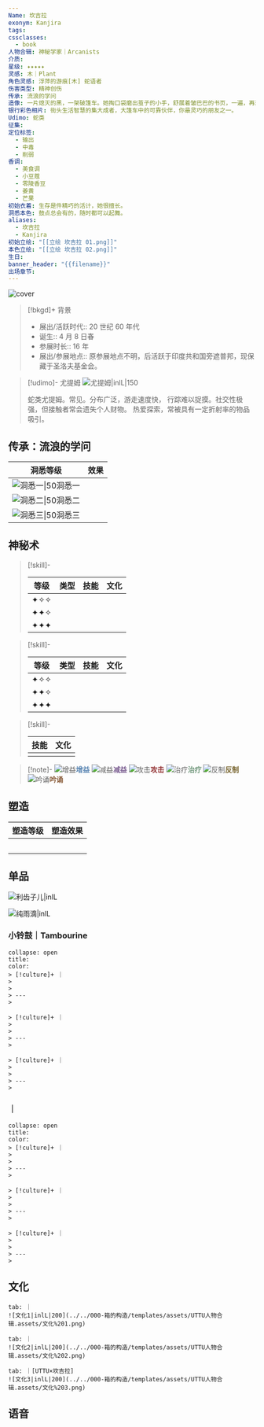 ```yaml
---
Name: 坎吉拉
exonym: Kanjira
tags: 
cssclasses:
  - book
人物合辑: 神秘学家｜Arcanists
介质: 
星级: ✦✦✦✦✦
灵感: 木｜Plant
角色灵感: 浮萍的游痕[木] 蛇语者
伤害类型: 精神创伤
传承: 流浪的学问
造像: 一片熄灭的黑，一架破篷车。她掏口袋磨出茧子的小手，舒展着皱巴巴的书页，一遍，再来一遍——
银行彩色相片: 街头生活智慧的集大成者，大篷车中的可靠伙伴，你最灵巧的朋友之一。
Udimo: 蛇类
征集: 
定位标签:
  - 输出
  - 中毒
  - 削弱
香调:
  - 美食调
  - 小豆蔻
  - 零陵香豆
  - 姜黄
  - 芒果
初始衣着: 生存是件精巧的活计，她很擅长。
洞悉本色: 鼓点总会有的，随时都可以起舞。
aliases:
  - 坎吉拉
  - Kanjira
初始立绘: "[[立绘 坎吉拉 01.png]]"
本色立绘: "[[立绘 坎吉拉 02.png]]"
生日: 
banner_header: "{{filename}}"
出场章节:
---
```

![cover](assets/坎吉拉｜Kanjira.assets/立绘%20坎吉拉%2002.png)

> [!bkgd]+ 背景
> - 展出/活跃时代:: 20 世纪 60 年代
> - 诞生:: 4 月 8 日春
> - 参展时长:: 16 年
> - 展出/参展地点:: 原参展地点不明，后活跃于印度共和国旁遮普邦，现保藏于圣洛夫基金会。

> [!udimo]- 尤提姆
> ![尤提姆|inlL|150](assets/坎吉拉｜Kanjira.assets/尤提姆%20坎吉拉.png)
> 
> 蛇类尤提姆。常见。分布广泛，游走速度快，
> 行踪难以捉摸。社交性极强，但接触者常会遗失个人财物。
> 热爱探索，常被具有一定折射率的物品吸引。

## 传承：流浪的学问

|                                 洞悉等级                                  | 效果  |
| :-------------------------------------------------------------------: | :-: |
| ![洞悉一\|50](../../000-箱的构造/templates/assets/UTTU人物合辑.assets/图标%20洞悉Ⅰ.png)洞悉一 |     |
| ![洞悉二\|50](../../000-箱的构造/templates/assets/UTTU人物合辑.assets/图标%20洞悉Ⅱ.png)洞悉二 |     |
| ![洞悉三\|50](../../000-箱的构造/templates/assets/UTTU人物合辑.assets/图标%20洞悉Ⅲ.png)洞悉三 |     |

## 神秘术

> [!skill]- 
> 
> 
> | 等级  | 类型  | 技能  | 文化  |
> | :-: | :-: | :-: | :-: |
> | ✦✧✧ |     |     |     |
> | ✦✦✧ |     |     |     |
> | ✦✦✦ |     |     |     |
> 

> [!skill]- 
> 
> 
> | 等级  | 类型  | 技能  | 文化  |
> | :-: | :-: | :-: | :-: |
> | ✦✧✧ |     |     |     |
> | ✦✦✧ |     |     |     |
> | ✦✦✦ |     |     |     |
> 

> [!skill]- 
> 
> 
> | 技能 | 文化 |
> | :--: | :--: |
> |      |      |
> 



> [!note]- 
> ![增益](../../000-箱的构造/templates/assets/UTTU人物合辑.assets/Buff.png)<b><font color="#5c87b3">增益</font></b>
> ![减益](../../000-箱的构造/templates/assets/UTTU人物合辑.assets/Debuff.png)<b><font color="#7B5E91">减益</font></b>
> ![攻击](../../000-箱的构造/templates/assets/UTTU人物合辑.assets/Attack.png)<b><font color="#933334">攻击</font></b>
> ![治疗](../../000-箱的构造/templates/assets/UTTU人物合辑.assets/Health.png)<b><font color="#6F967A">治疗</font></b>
> ![反制](../../000-箱的构造/templates/assets/UTTU人物合辑.assets/Counter.png)<b><font color="#78652F">反制</font></b>
> ![吟诵](../../000-箱的构造/templates/assets/UTTU人物合辑.assets/Channel.png)<b><font color="#895C39">吟诵</font></b>

## 塑造

| 塑造等级 | 塑造效果 |
| :--: | :--: |
|      |      |
|      |      |
|      |      |
|      |      |
|      |      |


## 单品

![利齿子儿|inlL](000-箱的构造/templates/assets/UTTU人物合辑.assets/货币%20利齿子儿.png)

![纯雨滴|inlL](000-箱的构造/templates/assets/UTTU人物合辑.assets/货币%20纯雨滴.png)

### 小铃鼓｜Tambourine

````ad-flex
collapse: open
title: 
color: 
> [!culture]+ ｜
> 
> 
> ---
> 

> [!culture]+ ｜
> 
> 
> ---
> 

> [!culture]+ ｜
> 
> 
> ---
> 
````

### ｜

````ad-flex
collapse: open
title: 
color: 
> [!culture]+ ｜
> 
> 
> ---
> 

> [!culture]+ ｜
> 
> 
> ---
> 

> [!culture]+ ｜
> 
> 
> ---
> 
````

## 文化

````tab
tab: ｜
![文化1|inlL|200](../../000-箱的构造/templates/assets/UTTU人物合辑.assets/文化%201.png)

tab: ｜
![文化2|inlL|200](../../000-箱的构造/templates/assets/UTTU人物合辑.assets/文化%202.png)

tab: ｜[UTTU×坎吉拉]
![文化3|inlL|200](../../000-箱的构造/templates/assets/UTTU人物合辑.assets/文化%203.png)

````

## 语音

